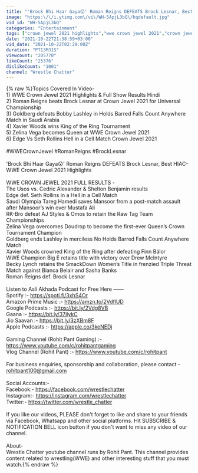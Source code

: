 ```yaml
---
title: "'Brock Bhi Haar Gaya😲' Roman Reigns DEFEATS Brock Lesnar, Best HIAC- WWE Crown Jewel 2021 Highlights"
image: "https:\/\/i.ytimg.com\/vi\/WH-5ApjL3bQ\/hqdefault.jpg"
vid_id: "WH-5ApjL3bQ"
categories: "Entertainment"
tags: ["crown jewel 2021 highlights","wwe crown jewel 2021","crown jewel 2021 full show"]
date: "2021-10-22T21:38:59+03:00"
vid_date: "2021-10-22T02:29:00Z"
duration: "PT13M31S"
viewcount: "205770"
likeCount: "25376"
dislikeCount: "1001"
channel: "Wrestle Chatter"
---
```

{% raw %}Topics Covered In Video-<br />1) WWE Crown Jewel 2021 Highlights &amp; Full Show Results Hindi<br />2) Roman Reigns beats Brock Lesnar at Crown Jewel 2021 for Universal Championship<br />3) Goldberg defeats Bobby Lashley in Holds Barred Falls Count Anywhere Match in Saudi Arabia<br />4) Xavier Woods wins King of the Ring Tournament<br />5) Zelina Vega becomes Queen at WWE Crown Jewel 2021<br />6) Edge Vs Seth Rollins Hell in a Cell Match Crown Jewel 2021<br /><br />#WWECrownJewel #RomanReigns #BrockLesnar<br /><br />'Brock Bhi Haar Gaya😲' Roman Reigns DEFEATS Brock Lesnar, Best HIAC- WWE Crown Jewel 2021 Highlights<br /><br />WWE CROWN JEWEL 2021 FULL RESULTS -<br />The Usos vs. Cedric Alexander &amp; Shelton Benjamin results<br />Edge def. Seth Rollins in a Hell in a Cell Match<br />Saudi Olympia Tareg Hamedi saves Mansoor from a post-match assault after Mansoor’s win over Mustafa Ali<br />RK-Bro defeat AJ Styles &amp; Omos to retain the Raw Tag Team Championships<br />Zelina Vega overcomes Doudrop to become the first-ever Queen’s Crown Tournament Champion<br />Goldberg ends Lashley in merciless No Holds Barred Falls Count Anywhere Match<br />Xavier Woods crowned King of the Ring after defeating Finn Bálor<br />WWE Champion Big E retains title with victory over Drew McIntyre<br />Becky Lynch retains the SmackDown Women’s Title in frenzied Triple Threat Match against Bianca Belair and Sasha Banks<br />Roman Reigns def. Brock Lesnar<br /><br />Listen to Asli Akhada Podcast for Free Here ——<br />Spotify :- <a rel="nofollow" target="blank" href="https://spoti.fi/3xhS4Or">https://spoti.fi/3xhS4Or</a><br />Amazon Prime Music :- <a rel="nofollow" target="blank" href="https://amzn.to/2VdflUD">https://amzn.to/2VdflUD</a><br />Google Podcasts :- <a rel="nofollow" target="blank" href="https://bit.ly/2Vdg8VB">https://bit.ly/2Vdg8VB</a><br />Gaana :- <a rel="nofollow" target="blank" href="https://bit.ly/37ilykC">https://bit.ly/37ilykC</a><br />Jio Saavan :- <a rel="nofollow" target="blank" href="https://bit.ly/3zXBm8F">https://bit.ly/3zXBm8F</a><br />Apple Podcasts :- <a rel="nofollow" target="blank" href="https://apple.co/3keNEDj">https://apple.co/3keNEDj</a><br /><br />Gaming Channel (Rohit Pant Gaming) :-  <a rel="nofollow" target="blank" href="https://www.youtube.com/c/rohitpantgaming">https://www.youtube.com/c/rohitpantgaming</a><br />Vlog Channel (Rohit Pant) :- <a rel="nofollow" target="blank" href="https://www.youtube.com/c/rohitpant">https://www.youtube.com/c/rohitpant</a><br /><br />For business enquiries, sponsorship and collaboration, please contact -<br />rohitpant100@gmail.com<br /><br />Social Accounts:-<br />Facebook:-  <a rel="nofollow" target="blank" href="https://facebook.com/wrestlechatter">https://facebook.com/wrestlechatter</a><br />Instagram:- <a rel="nofollow" target="blank" href="https://instagram.com/wrestlechatter">https://instagram.com/wrestlechatter</a><br />Twitter:-       <a rel="nofollow" target="blank" href="https://twitter.com/wrestle_chatter">https://twitter.com/wrestle_chatter</a><br /><br />If you like our videos, PLEASE don't forget to like and share to your friends via Facebook, Whatsapp and other social platforms. Hit SUBSCRIBE &amp; NOTIFICATION BELL icon button if you don't want to miss any video of our channel.<br /><br />About-<br />Wrestle Chatter youtube channel runs by Rohit Pant. This channel provides content related to wrestling(WWE) and other interesting stuff that you must watch.{% endraw %}
